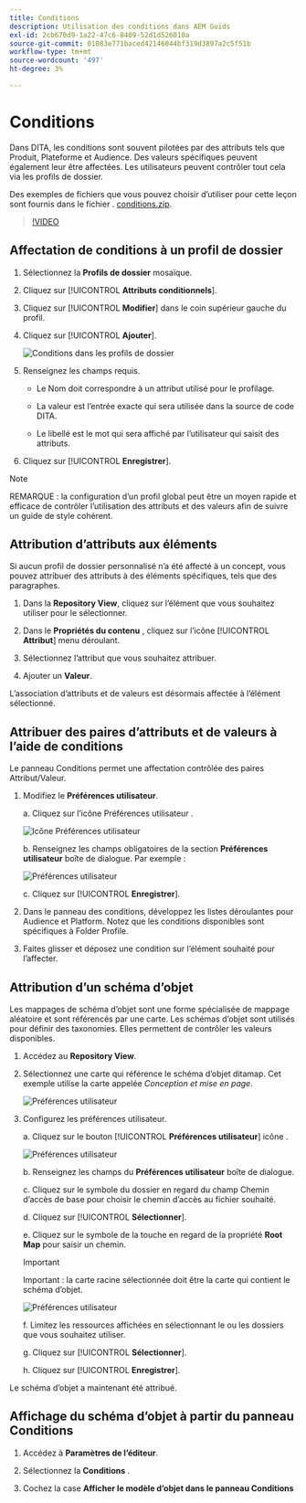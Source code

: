```yaml
---
title: Conditions
description: Utilisation des conditions dans AEM Guids
exl-id: 2cb670d9-1a22-47c6-8409-52d1d526010a
source-git-commit: 01083e771baced42146044bf319d3897a2c5f51b
workflow-type: tm+mt
source-wordcount: '497'
ht-degree: 3%

---
```


# Conditions

Dans DITA, les conditions sont souvent pilotées par des attributs tels que Produit, Plateforme et Audience. Des valeurs spécifiques peuvent également leur être affectées. Les utilisateurs peuvent contrôler tout cela via les profils de dossier.

Des exemples de fichiers que vous pouvez choisir d’utiliser pour cette leçon sont fournis dans le fichier . [conditions.zip](assets/conditions.zip).

>[!VIDEO](https://video.tv.adobe.com/v/342755)

## Affectation de conditions à un profil de dossier

1. Sélectionnez la **Profils de dossier** mosaïque.

2. Cliquez sur [!UICONTROL **Attributs conditionnels**].

3. Cliquez sur [!UICONTROL **Modifier**] dans le coin supérieur gauche du profil.

4. Cliquez sur [!UICONTROL **Ajouter**].

   ![Conditions dans les profils de dossier](images/lesson-13/add-name.png)

5. Renseignez les champs requis.

   - Le Nom doit correspondre à un attribut utilisé pour le profilage.

   - La valeur est l’entrée exacte qui sera utilisée dans la source de code DITA.

   - Le libellé est le mot qui sera affiché par l’utilisateur qui saisit des attributs.

6. Cliquez sur [!UICONTROL **Enregistrer**].

>[!NOTE]
>
>REMARQUE : la configuration d’un profil global peut être un moyen rapide et efficace de contrôler l’utilisation des attributs et des valeurs afin de suivre un guide de style cohérent.

## Attribution d’attributs aux éléments

Si aucun profil de dossier personnalisé n’a été affecté à un concept, vous pouvez attribuer des attributs à des éléments spécifiques, tels que des paragraphes.

1. Dans la **Repository View**, cliquez sur l’élément que vous souhaitez utiliser pour le sélectionner.

2. Dans le **Propriétés du contenu** , cliquez sur l’icône [!UICONTROL **Attribut**] menu déroulant.

3. Sélectionnez l’attribut que vous souhaitez attribuer.

4. Ajouter un **Valeur**.

L’association d’attributs et de valeurs est désormais affectée à l’élément sélectionné.

## Attribuer des paires d’attributs et de valeurs à l’aide de conditions

Le panneau Conditions permet une affectation contrôlée des paires Attribut/Valeur.

1. Modifiez le **Préférences utilisateur**.

   a. Cliquez sur l’icône Préférences utilisateur .

   ![Icône Préférences utilisateur](images/lesson-13/user-prefs-icon.png)

   b. Renseignez les champs obligatoires de la section **Préférences utilisateur** boîte de dialogue. Par exemple :

   ![Préférences utilisateur](images/lesson-13/user-preferences.png)

   c. Cliquez sur [!UICONTROL **Enregistrer**].

2. Dans le panneau des conditions, développez les listes déroulantes pour Audience et Platform. Notez que les conditions disponibles sont spécifiques à Folder Profile.

3. Faites glisser et déposez une condition sur l’élément souhaité pour l’affecter.

## Attribution d’un schéma d’objet

Les mappages de schéma d’objet sont une forme spécialisée de mappage aléatoire et sont référencés par une carte. Les schémas d’objet sont utilisés pour définir des taxonomies. Elles permettent de contrôler les valeurs disponibles.

1. Accédez au **Repository View**.

2. Sélectionnez une carte qui référence le schéma d’objet ditamap. Cet exemple utilise la carte appelée _Conception et mise en page_.

   ![Préférences utilisateur](images/lesson-13/subject-scheme-map.png)

3. Configurez les préférences utilisateur.

   a. Cliquez sur le bouton [!UICONTROL **Préférences utilisateur**] icône .

   ![Préférences utilisateur](images/lesson-13/user-prefs-icon-2.png)

   b. Renseignez les champs du **Préférences utilisateur** boîte de dialogue.

   c. Cliquez sur le symbole du dossier en regard du champ Chemin d’accès de base pour choisir le chemin d’accès au fichier souhaité.

   d. Cliquez sur [!UICONTROL **Sélectionner**].

   e. Cliquez sur le symbole de la touche en regard de la propriété **Root Map** pour saisir un chemin.

   >[!IMPORTANT]
   >
   >Important : la carte racine sélectionnée doit être la carte qui contient le schéma d’objet.

   ![Préférences utilisateur](images/lesson-13/user-preferences-2.png)

   f. Limitez les ressources affichées en sélectionnant le ou les dossiers que vous souhaitez utiliser.

   g. Cliquez sur [!UICONTROL **Sélectionner**].

   h. Cliquez sur [!UICONTROL **Enregistrer**].

Le schéma d’objet a maintenant été attribué.

## Affichage du schéma d’objet à partir du panneau Conditions

1. Accédez à **Paramètres de l’éditeur**.

2. Sélectionnez la **Conditions** .

3. Cochez la case **Afficher le modèle d’objet dans le panneau Conditions**
